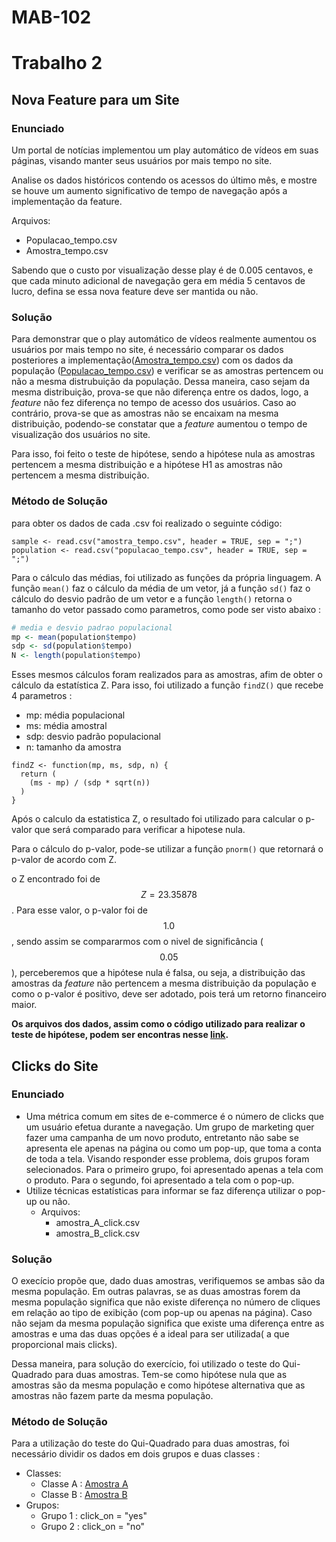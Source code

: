 # MAB-102

# Trabalho 2

## Nova Feature para um Site

### Enunciado

Um portal de notícias implementou um play automático de vídeos em suas páginas, visando manter seus usuários por mais tempo no site.

Analise os dados históricos contendo os acessos do último mês, e mostre se houve um aumento significativo de tempo de navegação após a implementação da feature.

Arquivos:

* Populacao\_tempo.csv
* Amostra\_tempo.csv

Sabendo que o custo por visualização desse play é de 0.005 centavos, e que cada minuto adicional de navegação gera em média 5 centavos de lucro, defina se essa nova feature deve ser mantida ou não.

### Solução

Para demonstrar que o play automático de vídeos realmente aumentou os usuários por mais tempo no site, é necessário comparar os dados posteriores a implementação\([Amostra\_tempo.csv](https://github.com/pedroeusebio/MAB-102/blob/master/trabalho2/exercicio1/amostra_tempo.csv)\) com os dados da população \([Populacao\_tempo.csv](https://github.com/pedroeusebio/MAB-102/blob/master/trabalho2/exercicio1/populacao_tempo.csv)\) e verificar se as amostras pertencem ou não a mesma distrubuição da população. Dessa maneira, caso sejam da mesma distribuição, prova-se que não diferença entre os dados, logo, a _feature_ não fez diferença no tempo de acesso dos usuários. Caso ao contrário, prova-se que as amostras não se encaixam na mesma distribuição, podendo-se constatar que a _feature_ aumentou o tempo de visualização dos usuários no site.

Para isso, foi feito o teste de hipótese, sendo a hipótese nula as amostras pertencem a mesma distribuição e a hipótese H1 as amostras não pertencem a mesma distribuição.

### Método de Solução

para obter os dados de cada .csv foi realizado o seguinte código:

```{r}
sample <- read.csv("amostra_tempo.csv", header = TRUE, sep = ";")
population <- read.csv("populacao_tempo.csv", header = TRUE, sep = ";")
```

Para o cálculo das médias, foi utilizado as funções da própria linguagem. A função `mean()` faz o cálculo da média de um vetor, já a função `sd()` faz o cálculo do desvio padrão de um vetor e a função `length()` retorna o tamanho do vetor passado como parametros, como pode ser visto abaixo :

```r
# media e desvio padrao populacional
mp <- mean(population$tempo)
sdp <- sd(population$tempo)
N <- length(population$tempo)
```
Esses mesmos cálculos foram realizados para as amostras, afim de obter o cálculo da estatística Z. Para isso, foi utilizado a função `findZ()` que recebe 4 parametros : 
* mp: média populacional
* ms: média amostral
* sdp: desvio padrão populacional
* n: tamanho da amostra

```{r}
findZ <- function(mp, ms, sdp, n) {
  return (
    (ms - mp) / (sdp * sqrt(n))
  )
}
``` 
Após o calculo da estatistica Z, o resultado foi utilizado para calcular o p-valor que será comparado para verificar a hipotese nula.

Para o cálculo do p-valor, pode-se utilizar a função `pnorm()` que retornará o p-valor de acordo com Z.

o Z encontrado foi de $$ Z = 23.35878 $$. Para esse valor, o p-valor foi de $$ 1.0 $$, sendo assim se compararmos com o nivel de significância ($$0.05$$), perceberemos que a hipótese nula é falsa, ou seja, a distribuição das amostras da *feature* não pertencem a mesma distribuição da população e como o p-valor é positivo, deve ser adotado, pois terá um retorno financeiro maior.

**Os arquivos dos dados, assim como o código utilizado para realizar o teste de hipótese, podem ser encontras nesse [link](https://github.com/pedroeusebio/MAB-102/tree/master/trabalho2/exercicio1).**

## Clicks do Site

### Enunciado

* Uma métrica comum em sites de e-commerce é o número de clicks que um usuário efetua durante a navegação. Um grupo de marketing quer fazer uma campanha de um novo produto, entretanto não sabe se apresenta ele apenas na página ou como um pop-up, que toma a conta de toda a tela. Visando responder esse problema, dois grupos foram selecionados. Para o primeiro grupo, foi apresentado apenas a tela com o produto. Para o segundo, foi apresentado a tela com o pop-up.
* Utilize técnicas estatísticas para informar se faz diferença utilizar o pop-up ou não.
    * Arquivos:
        * amostra_A_click.csv
        * amostra_B_click.csv


### Solução

O execício propõe que, dado duas amostras, verifiquemos se ambas são da mesma população. Em outras palavras, se as duas amostras forem da mesma população significa que não existe diferença no número de cliques em relação ao tipo de exibição (com pop-up ou apenas na página). Caso não sejam da mesma população significa que existe uma diferença entre as amostras e uma das duas opções é a ideal para ser utilizada( a que proporcional mais clicks).

Dessa maneira, para solução do exercício, foi utilizado o teste do Qui-Quadrado para duas amostras. Tem-se como hipótese nula que as amostras são da mesma população e como hipótese alternativa que as amostras não fazem parte da mesma população.

### Método de Solução

Para a utilização do teste do Qui-Quadrado para duas amostras, foi necessário dividir os dados em dois grupos e duas classes :
* Classes:
    * Classe A : [Amostra A](https://github.com/pedroeusebio/MAB-102/blob/master/trabalho2/exercicio2/amostra_A_click.csv)
    * Classe B : [Amostra B](https://github.com/pedroeusebio/MAB-102/blob/master/trabalho2/exercicio2/amostra_B_click.csv)
* Grupos:
    * Grupo 1 : click_on = "yes"
    * Grupo 2 : click_on = "no"


























